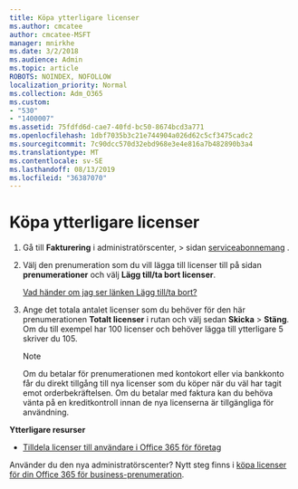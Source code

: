 ```yaml
---
title: Köpa ytterligare licenser
ms.author: cmcatee
author: cmcatee-MSFT
manager: mnirkhe
ms.date: 3/2/2018
ms.audience: Admin
ms.topic: article
ROBOTS: NOINDEX, NOFOLLOW
localization_priority: Normal
ms.collection: Adm_O365
ms.custom:
- "530"
- "1400007"
ms.assetid: 75fdfd6d-cae7-40fd-bc50-8674bcd3a771
ms.openlocfilehash: 1dbf7035b3c21e744904a026d62c5cf3475cadc2
ms.sourcegitcommit: 7c90dcc570d32ebd968e3e4e816a7b482890b3a4
ms.translationtype: MT
ms.contentlocale: sv-SE
ms.lasthandoff: 08/13/2019
ms.locfileid: "36387070"
---
```

# <a name="buy-additional-licenses"></a>Köpa ytterligare licenser

1. Gå till **Fakturering** i administratörscenter, \> sidan [serviceabonnemang](https://go.microsoft.com/fwlink/p/?linkid=842054) .

2. Välj den prenumeration som du vill lägga till licenser till på sidan **prenumerationer** och välj **Lägg till/ta bort licenser**.

    [Vad händer om jag ser länken Lägg till/ta bort?](https://docs.microsoft.com/en-us/office365/admin/subscriptions-and-billing/buy-licenses#what-if-i-dont-see-the-addremove-licenses-link)

3. Ange det totala antalet licenser som du behöver för den här prenumerationen **Totalt licenser** i rutan och välj sedan **Skicka** \> **Stäng**. Om du till exempel har 100 licenser och behöver lägga till ytterligare 5 skriver du 105.

    > [!NOTE]
    > Om du betalar för prenumerationen med kontokort eller via bankkonto får du direkt tillgång till nya licenser som du köper när du väl har tagit emot orderbekräftelsen. Om du betalar med faktura kan du behöva vänta på en kreditkontroll innan de nya licenserna är tillgängliga för användning.
  
**Ytterligare resurser**

- [Tilldela licenser till användare i Office 365 för företag](https://docs.microsoft.com/en-us/office365/admin/subscriptions-and-billing/assign-licenses-to-users)

Använder du den nya administratörscenter? Nytt steg finns i [köpa licenser för din Office 365 för business-prenumeration](https://docs.microsoft.com/en-us/office365/admin/subscriptions-and-billing/buy-licenses).